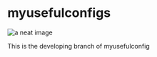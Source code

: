 myusefulconfigs
===============
![a neat image](http://demaitalia.s3.amazonaws.com/db.jpg)

This is the developing branch of myusefulconfig



 

